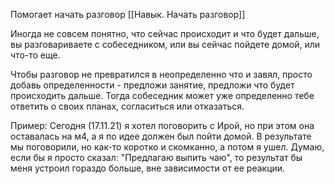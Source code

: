 

Помогает начать разговор [[Навык. Начать разговор]]

Иногда не совсем понятно, что сейчас происходит и что будет дальше, вы разговариваете с собеседником, или вы сейчас пойдете домой, или что-то еще. 

Чтобы разговор не превратился в неопределенно что и завял, просто добавь определенности - предложи занятие, предложи что будет происходить дальше. Тогда собеседник может уже определенно тебе ответить о своих планах, согласиться или отказаться.

Пример: Сегодня (17.11.21) я хотел поговорить с Ирой, но при этом она оставалась на м4, а я по идее должен был пойти домой. В результате мы поговорили, но как-то коротко и скомканно, а потом я ушел. Думаю, если бы я просто сказал: "Предлагаю выпить чаю", то результат бы меня устроил гораздо больше, вне зависимости от ее реакции. 